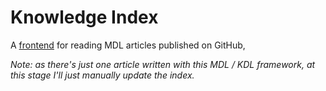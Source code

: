 # Knowledge Index
A [frontend](https://knowledge.lukadover.com) for reading MDL articles published on GitHub, 

_Note: as there's just one article written with this MDL / KDL framework, at this stage I'll just manually update the index._  
